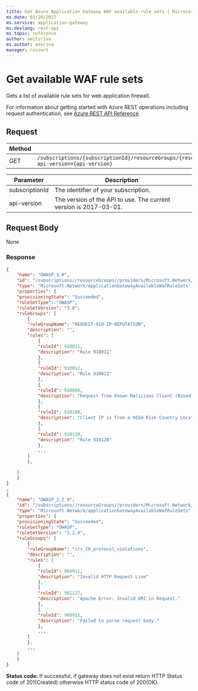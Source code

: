 ```yaml
---
title: Get Azure Application Gateway WAF available rule sets | Microsoft Docs
ms.date: 03/29/2017
ms.service: application-gateway
ms.devlang: rest-api
ms.topic: reference
author: amitsriva
ms.author: amsriva
manager: rossort
---
```


# Get available WAF rule sets

Gets a list of available rule sets for web application firewall.

For information about getting started with Azure REST operations including request authentication, see [Azure REST API Reference](../../index.md).

## Request
  
|Method|Request URI|
|------------|-----------------|
|GET|`/subscriptions/{subscriptionId}/resourceGroups/{resourceGroupName}/providers/Microsoft.Network/applicationGatewayAvailableWafRuleSets?api-version={api-version}`|

| Parameter | Description |
| --------- | ----------- |
| subscriptionId | The identifier of your subscription. |
| api-version | The version of the API to use. The current version is 2017-03-01. | 

## Request Body

None

### Response

```json
{
    "name": "OWASP_3.0",
    "id": "/subscriptions//resourceGroups//providers/Microsoft.Network/applicationGatewayAvailableWafRuleSets/",
    "type": "Microsoft.Network/applicationGatewayAvailableWafRuleSets",
    "properties": {
    "provisioningState": "Succeeded",
    "ruleSetType": "OWASP",
    "ruleSetVersion": "3.0",
    "ruleGroups": [
        {
        "ruleGroupName": "REQUEST-910-IP-REPUTATION",
        "description": "",
        "rules": [
            {
            "ruleId": 910011,
            "description": "Rule 910011"
            },
            {
            "ruleId": 910012,
            "description": "Rule 910012"
            },
            {
            "ruleId": 910000,
            "description": "Request from Known Malicious Client (Based on previous traffic violations)."
            },
            {
            "ruleId": 910100,
            "description": "Client IP is from a HIGH Risk Country Location."
            },
            {
            "ruleId": 910120,
            "description": "Rule 910120"
            },
            ...
        ]
        },

    ]
    }
}
,
{
    "name": "OWASP_2.2.9",
    "id": "/subscriptions//resourceGroups//providers/Microsoft.Network/applicationGatewayAvailableWafRuleSets/",
    "type": "Microsoft.Network/applicationGatewayAvailableWafRuleSets",
    "properties": {
    "provisioningState": "Succeeded",
    "ruleSetType": "OWASP",
    "ruleSetVersion": "2.2.9",
    "ruleGroups": [
        {
        "ruleGroupName": "crs_20_protocol_violations",
        "description": "",
        "rules": [
            {
            "ruleId": 960911,
            "description": "Invalid HTTP Request Line"
            },
            {
            "ruleId": 981227,
            "description": "Apache Error: Invalid URI in Request."
            },
            {
            "ruleId": 960912,
            "description": "Failed to parse request body."
            },
            ...
        ]
        },
        ...
    ]
    }
}
```

**Status code:** If successful, if gateway does not exist return HTTP Status code of 201(Created) otherwise HTTP status code of 200(OK).
